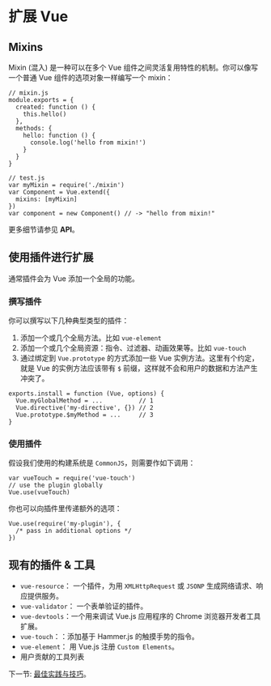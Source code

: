 # 扩展 Vue

## Mixins

Mixin (混入) 是一种可以在多个 Vue 组件之间灵活复用特性的机制。你可以像写一个普通 Vue 组件的选项对象一样编写一个 mixin：

```
// mixin.js
module.exports = {
  created: function () {
    this.hello()
  },
  methods: {
    hello: function () {
      console.log('hello from mixin!')
    }
  }
}
```

```
// test.js
var myMixin = require('./mixin')
var Component = Vue.extend({
  mixins: [myMixin]
})
var component = new Component() // -> "hello from mixin!"
```

更多细节请参见 **API**。

## 使用插件进行扩展

通常插件会为 Vue 添加一个全局的功能。

### 撰写插件

你可以撰写以下几种典型类型的插件：

1. 添加一个或几个全局方法。比如 `vue-element`
2. 添加一个或几个全局资源：指令、过滤器、动画效果等。比如 `vue-touch`
3. 通过绑定到 `Vue.prototype` 的方式添加一些 Vue 实例方法。这里有个约定，就是 Vue 的实例方法应该带有 `$` 前缀，这样就不会和用户的数据和方法产生冲突了。

```
exports.install = function (Vue, options) {
  Vue.myGlobalMethod = ...          // 1
  Vue.directive('my-directive', {}) // 2
  Vue.prototype.$myMethod = ...     // 3
}
```

### 使用插件

假设我们使用的构建系统是 `CommonJS`，则需要作如下调用：

```
var vueTouch = require('vue-touch')
// use the plugin globally
Vue.use(vueTouch)
```

你也可以向插件里传递额外的选项：

```
Vue.use(require('my-plugin'), {
  /* pass in additional options */
})
```

## 现有的插件 & 工具

- `vue-resource`： 一个插件，为用 `XMLHttpRequest` 或 `JSONP` 生成网络请求、响应提供服务。
- `vue-validator`： 一个表单验证的插件。
- `vue-devtools`：一个用来调试 Vue.js 应用程序的 Chrome 浏览器开发者工具扩展。
- `vue-touch`：：添加基于 Hammer.js 的触摸手势的指令。
- `vue-element`： 用 Vue.js 注册 `Custom Elements`。
- 用户贡献的工具列表

下一节: [最佳实践与技巧](practices.md)。